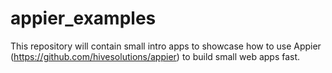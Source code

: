 # appier_examples

This repository will contain small intro apps to showcase how to use Appier (https://github.com/hivesolutions/appier)
to build small web apps fast.
